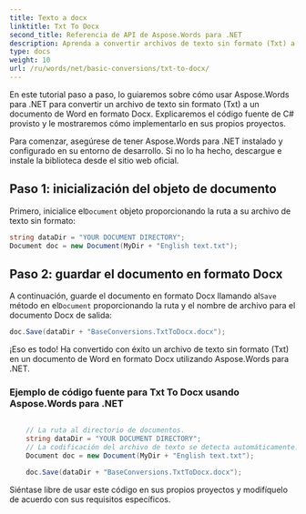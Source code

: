 ```yaml
---
title: Texto a docx
linktitle: Txt To Docx
second_title: Referencia de API de Aspose.Words para .NET
description: Aprenda a convertir archivos de texto sin formato (Txt) a documentos de Word (Docx) usando Aspose.Words para .NET. Tutorial paso a paso con código de ejemplo.
type: docs
weight: 10
url: /ru/words/net/basic-conversions/txt-to-docx/
---
```


En este tutorial paso a paso, lo guiaremos sobre cómo usar Aspose.Words para .NET para convertir un archivo de texto sin formato (Txt) a un documento de Word en formato Docx. Explicaremos el código fuente de C# provisto y le mostraremos cómo implementarlo en sus propios proyectos.

Para comenzar, asegúrese de tener Aspose.Words para .NET instalado y configurado en su entorno de desarrollo. Si no lo ha hecho, descargue e instale la biblioteca desde el sitio web oficial.

## Paso 1: inicialización del objeto de documento

 Primero, inicialice el`Document` objeto proporcionando la ruta a su archivo de texto sin formato:

```csharp
string dataDir = "YOUR DOCUMENT DIRECTORY";
Document doc = new Document(MyDir + "English text.txt");
```

## Paso 2: guardar el documento en formato Docx

 A continuación, guarde el documento en formato Docx llamando al`Save` método en el`Document` proporcionando la ruta y el nombre de archivo para el documento Docx de salida:

```csharp
doc.Save(dataDir + "BaseConversions.TxtToDocx.docx");
```

¡Eso es todo! Ha convertido con éxito un archivo de texto sin formato (Txt) en un documento de Word en formato Docx utilizando Aspose.Words para .NET.

### Ejemplo de código fuente para Txt To Docx usando Aspose.Words para .NET

```csharp

	// La ruta al directorio de documentos.
	string dataDir = "YOUR DOCUMENT DIRECTORY";
	// La codificación del archivo de texto se detecta automáticamente.
	Document doc = new Document(MyDir + "English text.txt");

	doc.Save(dataDir + "BaseConversions.TxtToDocx.docx");

```

Siéntase libre de usar este código en sus propios proyectos y modifíquelo de acuerdo con sus requisitos específicos.